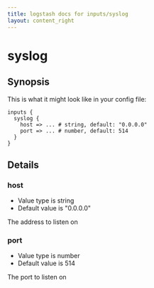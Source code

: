 ```yaml
---
title: logstash docs for inputs/syslog
layout: content_right
---
```

# syslog



## Synopsis

This is what it might look like in your config file:

    inputs {
      syslog {
        host => ... # string, default: "0.0.0.0"
        port => ... # number, default: 514
      }
    }

## Details

### host

* Value type is string
* Default value is "0.0.0.0"

The address to listen on

### port

* Value type is number
* Default value is 514

The port to listen on

